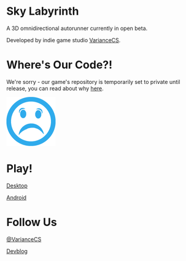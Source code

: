 # Sky Labyrinth

A 3D omnidirectional autorunner currently in open beta.

Developed by indie game studio [VarianceCS](http://variancecs.com/#/).

# Where's Our Code?!

We're sorry - our game's repository is temporarily set to private until release, you can read about why [here](https://variancecs.wordpress.com/2016/10/10/going-dark/).

![Sorry!](https://raw.githubusercontent.com/Murkantilism/skylabgame_public/master/Sad_small.png)

# Play!

[Desktop](https://variancecs.itch.io/)

[Android](https://play.google.com/apps/testing/com.VarianceCS.SkyLabyrinthRelease)

# Follow Us

[@VarianceCS](https://twitter.com/VarianceCS)

[Devblog](https://variancecs.wordpress.com/)
